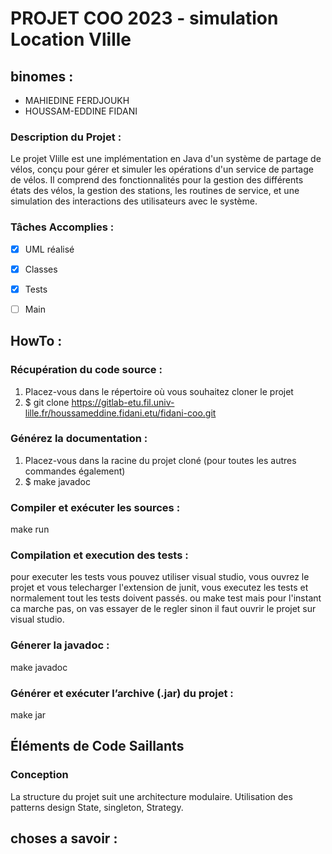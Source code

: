 # PROJET COO 2023 - simulation Location Vlille


## binomes : 
 - MAHIEDINE FERDJOUKH
 - HOUSSAM-EDDINE FIDANI


### Description du Projet :
Le projet Vlille est une implémentation en Java d'un système de partage de vélos, conçu pour gérer et simuler les opérations d'un service de partage de vélos. Il comprend des fonctionnalités pour la gestion des différents états des vélos, la gestion des stations, les routines de service, et une simulation des interactions des utilisateurs avec le système.


### Tâches Accomplies :

 - [x] UML réalisé
 - [x] Classes 
 - [x] Tests 
 - [ ] Main


## HowTo :

### Récupération du code source :
1. Placez-vous dans le répertoire où vous souhaitez cloner le projet 
2. $ git clone https://gitlab-etu.fil.univ-lille.fr/houssameddine.fidani.etu/fidani-coo.git


### Générez la documentation : 
1. Placez-vous dans la racine du projet cloné (pour toutes les autres commandes également)
2. $ make javadoc

### Compiler et exécuter les sources : 

make run

### Compilation et execution des tests :
pour executer les tests vous pouvez utiliser visual studio, vous ouvrez le projet et vous telecharger l'extension de junit, vous executez les tests et normalement tout les tests doivent passés. 
ou make test mais pour l'instant ca marche pas, on vas essayer de le regler sinon il faut ouvrir le projet sur visual studio.

### Génerer la javadoc : 
make javadoc

### Générer et exécuter l’archive (.jar) du projet : 
make jar




## Éléments de Code Saillants
### Conception
La structure du projet suit une architecture modulaire.
Utilisation des patterns design State, singleton, Strategy.

## choses a savoir :  


 

